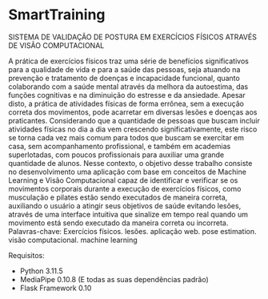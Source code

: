 # SmartTraining
 SISTEMA DE VALIDAÇÃO DE POSTURA EM EXERCÍCIOS FÍSICOS ATRAVÉS DE VISÃO COMPUTACIONAL

A prática de exercícios físicos traz uma série de benefícios significativos para a qualidade
de vida e para a saúde das pessoas, seja atuando na prevenção e tratamento de doenças e incapacidade funcional, quanto colaborando com a saúde mental através da melhora da autoestima,
das funções cognitivas e na diminuição do estresse e da ansiedade. Apesar disto, a prática de
atividades físicas de forma errônea, sem a execução correta dos movimentos, pode acarretar
em diversas lesões e doenças aos praticantes. Considerando que a quantidade de pessoas que
buscam incluir atividades físicas no dia a dia vem crescendo significativamente, este risco se
torna cada vez mais comum para todos que buscam se exercitar em casa, sem acompanhamento
profissional, e também em academias superlotadas, com poucos profissionais para auxiliar uma
grande quantidade de alunos. Nesse contexto, o objetivo desse trabalho consiste no desenvolvimento uma aplicação com base em conceitos de Machine Learning e Visão Computacional
capaz de identificar e verificar se os movimentos corporais durante a execução de exercícios físicos, como musculação e pilates estão sendo executados de maneira correta, auxiliando o usuário
a atingir seus objetivos de saúde evitando lesões, através de uma interface intuitiva que sinalize em tempo real quando um movimento está sendo executado da maneira correta ou incorreta.
Palavras-chave: Exercícios físicos. lesões. aplicação web. pose estimation. visão computacional. machine learning

Requisitos:
 - Python 3.11.5
 - MediaPipe 0.10.8 (E todas as suas dependências padrão)
 - Flask Framework 0.10
